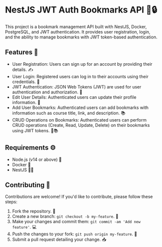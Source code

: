 # NestJS JWT Auth Bookmarks API 📘🔒

This project is a bookmark management API built with NestJS, Docker, PostgreSQL, and JWT authentication. It provides user registration, login, and the ability to manage bookmarks with JWT token-based authentication.

## Features 🚀

- User Registration: Users can sign up for an account by providing their details. ✍️
- User Login: Registered users can log in to their accounts using their credentials. 🔐
- JWT Authentication: JSON Web Tokens (JWT) are used for user authentication and authorization. 🔑
- Edit User Details: Authenticated users can update their profile information. 🔄
- Add User Bookmarks: Authenticated users can add bookmarks with information such as course title, link, and description. 📚
- CRUD Operations on Bookmarks: Authenticated users can perform CRUD operations (Create, Read, Update, Delete) on their bookmarks using JWT tokens. 🔄📚

## Requirements ⚙️

- Node.js (v14 or above) 🚀
- Docker 🐳
- NestJS 🦸‍♂️

## Contributing 🤝

Contributions are welcome! If you'd like to contribute, please follow these steps:

1. Fork the repository. 🍴
2. Create a new branch: `git checkout -b my-feature`. 🌿
3. Make your changes and commit them: `git commit -am 'Add new feature'`. 💻
4. Push the changes to your fork: `git push origin my-feature`. 🚀
5. Submit a pull request detailing your change. 📥
